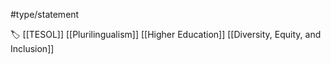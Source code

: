 #type/statement 

🏷 [[TESOL]] [[Plurilingualism]] [[Higher Education]] [[Diversity, Equity, and Inclusion]]